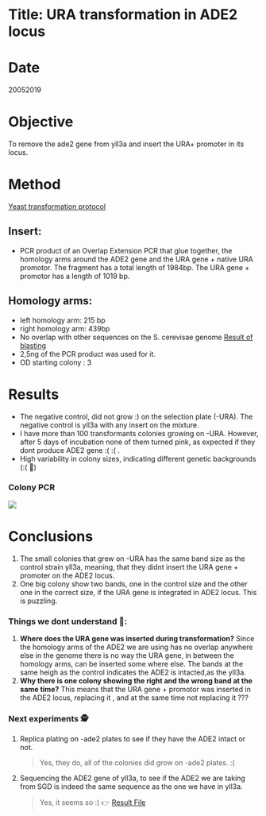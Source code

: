 # Title: URA transformation in ADE2 locus

# Date
20052019
# Objective
To remove the ade2 gene from yll3a and insert the URA+ promoter in its locus.
# Method
[Yeast transformation protocol](C:/Users/linigodelacruz/Documents/PhD_2018/Documentation/SATAY/Yeast_transformation/Protocol_Yeast_Transformation.pdf)

## Insert:
 * PCR product of an Overlap Extension PCR that glue together, the homology arms around the ADE2 gene and the URA gene + native URA promotor. The fragment has a total length of 1984bp. The URA gene + promotor has a length of 1019 bp.

## Homology arms:
* left homology arm: 215 bp
* right homology arm: 439bp
* No overlap with other sequences on the S. cerevisae genome [Result of blasting](https://blast.ncbi.nlm.nih.gov/Blast.cgi)
* 2,5ng of the PCR product was used for it.
* OD starting colony : 3

# Results
* The negative control, did not grow :) on the selection plate (-URA). The negative control is yll3a  with any insert on the mixture.
* I have more than 100 transformants colonies growing on -URA. However, after 5 days of incubation none of them turned pink, as expected if they dont produce ADE2 gene :( :( .
* High variability in colony sizes, indicating different genetic backgrounds (:( 🤔)
### Colony PCR

![](../images/colony_pcr_gel.png)
# Conclusions

1. The small colonies that grew on -URA has the same band size as the control strain yll3a, meaning, that they didnt insert the URA gene + promoter on the ADE2 locus.
2. One big colony show two bands, one in the control size and the other one in the correct size, if the URA gene is integrated in ADE2 locus. This is puzzling.

### Things we dont understand 🤔:
1. **Where does the URA gene was inserted during transformation?** Since the homology arms of the ADE2 we are using has no overlap anywhere else in the genome there is no way the URA gene, in between the homology arms, can be inserted some where else. The bands at the same heigh as the control indicates the ADE2 is intacted,as the yll3a.
2. **Why there is one colony showing the right and the wrong band at the same time?** This means that the URA gene + promotor  was inserted in the ADE2 locus, replacing it , and at the same time not replacing it ???

### Next experiments 🕵️‍
1. Replica plating on -ade2 plates to see if they have the ADE2 intact or not.
   > Yes, they do, all of the colonies did grow on -ade2 plates. :(

2. Sequencing the ADE2 gene of yll3a,  to see if the ADE2 we are taking from SGD is indeed the same sequence as the one we have in yll3a.
   > Yes, it seems so :) 👉  [Result File](C:\Users\linigodelacruz\Documents\PhD_2018\Documentation\Journal\journal\2019-06)
